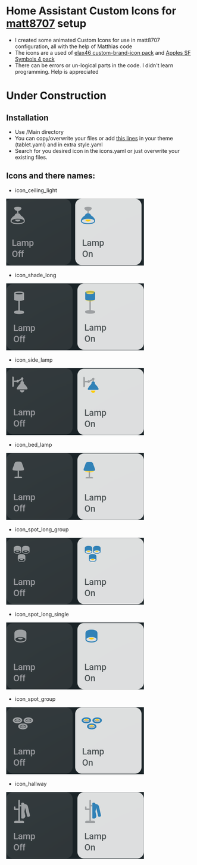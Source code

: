 # Home Assistant Custom Icons for [matt8707](https://github.com/matt8707/hass-config) setup


* I created some animated Custom Icons for use in matt8707 configuration, all with the help of Matthias code
* The icons are a used of [elax46 custom-brand-icon pack](https://github.com/elax46/custom-brand-icons) and [Apples SF Symbols 4 pack](https://www.figma.com/file/cZS81qLCTeX7saMP4lfzl0/SF-Symbols-4.0---SVG-Icons-(Community)?type=design&node-id=5-1670&t=7F4MSwBO065lKuKU-0)
* There can be errors or un-logical parts in the code. I didn't learn programming. Help is appreciated



# Under Construction


## Installation

- Use /Main directory
- You can copy/overwrite your files or add [this lines](https://github.com/rauwman/Home-Assistant-Custom-Icons/blob/main/MANUAL_INSTALL.md) in your theme (tablet.yaml) and in extra style.yaml
- Search for you desired icon in the icons.yaml or just overwrite your existing files.


## Icons and there names:
- icon_ceiling_light

![icon_ceiling_light](/Main/edit/icon_ceiling_light.png)

- icon_shade_long

![icon_shade_long](/Main/edit/icon_shade_long.png)

- icon_side_lamp

![icon_side_lamp](/Main/edit/icon_side_lamp.png)

- icon_bed_lamp

![icon_bed_lamp](/Main/edit/icon_bed_lamp.png)

- icon_spot_long_group

![icon_spot_long_group](/Main/edit/icon_spot_long_group.png)

- icon_spot_long_single

![icon_spot_long_single](/Main/edit/icon_spot_long_single.png)

- icon_spot_group

![icon_spot_group](/Main/edit/icon_spot_group.png)

- icon_hallway

![icon_hallway](/Main/edit/icon_hallway.png)
